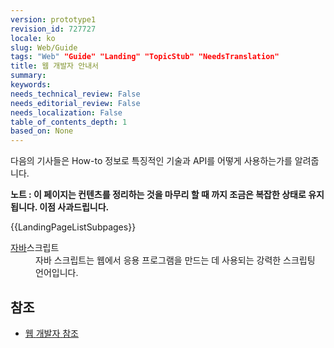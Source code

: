 ```yaml
---
version: prototype1
revision_id: 727727
locale: ko
slug: Web/Guide
tags: "Web" "Guide" "Landing" "TopicStub" "NeedsTranslation"
title: 웹 개발자 안내서
summary: 
keywords: 
needs_technical_review: False
needs_editorial_review: False
needs_localization: False
table_of_contents_depth: 1
based_on: None
---
```

<p><span class="hps">다음의 기사들은 How-to 정보로</span><span style="line-height: inherit;">&nbsp;특징적인 기술과 API를 어떻게 사용하는가를 알려줍니다.</span></p>

<div class="note">
<p><b>노트 : 이 페이지는 컨텐츠를 정리하는 것을 마무리 할 때 까지 조금은 복잡한 상태로 유지됩니다. 이점 사과드립니다.</b></p>
</div>

<div>{{LandingPageListSubpages}}</div>

<dl>
 <dt><a href="/en-US/docs/JavaScript" title="/en-US/docs/JavaScript">자바</a>스크립트</dt>
 <dd><span class="hps atn">자바 스크립트</span><span>는</span> <span class="hps">웹에서</span> <span class="hps">응용 프로그램을 만드는 데 사용되는</span> <span class="hps">강력한 스크립팅</span> <span class="hps">언어입니다.</span></dd>
</dl>

<h2 id=".EC.B0.B8.EC.A1.B0">참조</h2>

<ul>
 <li><a href="/en-US/docs/Web/Reference" title="/en-US/docs/Web/Reference"><span class="hps">웹</span> <span class="hps">개발자</span> <span class="hps">참조</span></a></li>
</ul>

